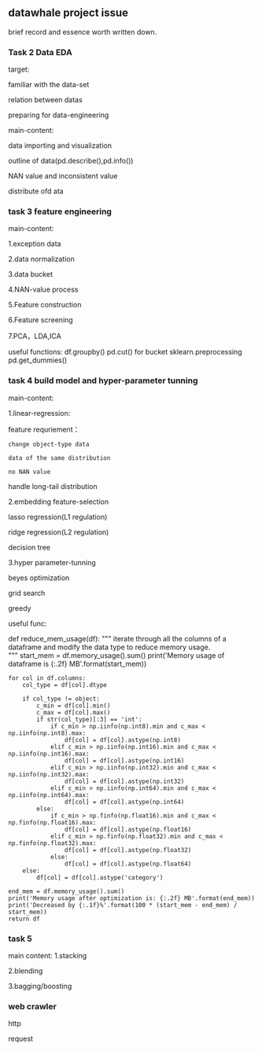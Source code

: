 ## datawhale project issue

brief record and essence worth written down.

### Task 2 Data EDA

target:

familiar with the data-set

relation between datas

preparing for data-engineering

main-content:

data importing and visualization

outline of data(pd.describe(),pd.info())

NAN value and inconsistent value

distribute ofd ata

### task 3 feature engineering

main-content:

1.exception data

2.data normalization

3.data bucket

4.NAN-value process

5.Feature construction

6.Feature screening

7.PCA，LDA,ICA

useful functions:
df.groupby()
pd.cut()  for bucket
sklearn.preprocessing
pd.get_dummies()

### task 4 build model and hyper-parameter tunning

main-content:

1.linear-regression:

  feature requriement：
  
    change object-type data
    
    data of the same distribution
    
    no NAN value
    
    

  handle long-tail distribution
  
2.embedding feature-selection

  lasso regression(L1 regulation)
  
  ridge regression(L2 regulation)
  
  decision tree

3.hyper parameter-tunning

  beyes optimization
  
  grid search
  
  greedy 
  
 useful func:
 
 def reduce_mem_usage(df):
    """ iterate through all the columns of a dataframe and modify the data type
        to reduce memory usage.        
    """
    start_mem = df.memory_usage().sum() 
    print('Memory usage of dataframe is {:.2f} MB'.format(start_mem))
    
    for col in df.columns:
        col_type = df[col].dtype
        
        if col_type != object:
            c_min = df[col].min()
            c_max = df[col].max()
            if str(col_type)[:3] == 'int':
                if c_min > np.iinfo(np.int8).min and c_max < np.iinfo(np.int8).max:
                    df[col] = df[col].astype(np.int8)
                elif c_min > np.iinfo(np.int16).min and c_max < np.iinfo(np.int16).max:
                    df[col] = df[col].astype(np.int16)
                elif c_min > np.iinfo(np.int32).min and c_max < np.iinfo(np.int32).max:
                    df[col] = df[col].astype(np.int32)
                elif c_min > np.iinfo(np.int64).min and c_max < np.iinfo(np.int64).max:
                    df[col] = df[col].astype(np.int64)  
            else:
                if c_min > np.finfo(np.float16).min and c_max < np.finfo(np.float16).max:
                    df[col] = df[col].astype(np.float16)
                elif c_min > np.finfo(np.float32).min and c_max < np.finfo(np.float32).max:
                    df[col] = df[col].astype(np.float32)
                else:
                    df[col] = df[col].astype(np.float64)
        else:
            df[col] = df[col].astype('category')

    end_mem = df.memory_usage().sum() 
    print('Memory usage after optimization is: {:.2f} MB'.format(end_mem))
    print('Decreased by {:.1f}%'.format(100 * (start_mem - end_mem) / start_mem))
    return df
    
    
 

### task 5
main content:
1.stacking

2.blending

3.bagging/boosting

###  web crawler

http

request 


